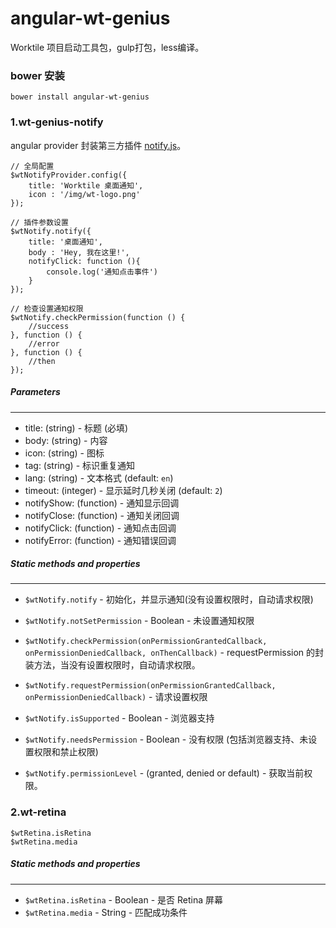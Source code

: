 angular-wt-genius
=========

Worktile 项目启动工具包，gulp打包，less编译。

### bower 安装
```
bower install angular-wt-genius
```

### 1.wt-genius-notify
angular provider 封装第三方插件 [notify.js](https://github.com/alexgibson/notify.js)。

```
// 全局配置
$wtNotifyProvider.config({
    title: 'Worktile 桌面通知',
    icon : '/img/wt-logo.png'
});
```

```
// 插件参数设置
$wtNotify.notify({
    title: '桌面通知',
    body : 'Hey, 我在这里!',
    notifyClick: function (){
        console.log('通知点击事件')
    }
});
```

```
// 检查设置通知权限
$wtNotify.checkPermission(function () {
    //success
}, function () {
    //error
}, function () {
    //then
});
```

##### Parameters
-------------------
* title: (string) - 标题 (必填)
* body: (string) - 内容
* icon: (string) - 图标
* tag: (string) - 标识重复通知
* lang: (string) - 文本格式 (default: `en`)
* timeout: (integer) - 显示延时几秒关闭 (default: `2`)
* notifyShow: (function) - 通知显示回调
* notifyClose: (function) - 通知关闭回调
* notifyClick: (function) - 通知点击回调
* notifyError: (function) - 通知错误回调


##### Static methods and properties
-----------------------------
* `$wtNotify.notify` - 初始化，并显示通知(没有设置权限时，自动请求权限)
  
* `$wtNotify.notSetPermission` - Boolean - 未设置通知权限
  
* `$wtNotify.checkPermission(onPermissionGrantedCallback, onPermissionDeniedCallback, onThenCallback)` - requestPermission 的封装方法，当没有设置权限时，自动请求权限。

* `$wtNotify.requestPermission(onPermissionGrantedCallback, onPermissionDeniedCallback)` - 请求设置权限

* `$wtNotify.isSupported` - Boolean - 浏览器支持

* `$wtNotify.needsPermission` - Boolean - 没有权限 (包括浏览器支持、未设置权限和禁止权限)

* `$wtNotify.permissionLevel` - (granted, denied or default) - 获取当前权限。


### 2.wt-retina

```
$wtRetina.isRetina
$wtRetina.media
```

##### Static methods and properties
-------------------
* `$wtRetina.isRetina` - Boolean - 是否 Retina 屏幕
* `$wtRetina.media`    - String  - 匹配成功条件

